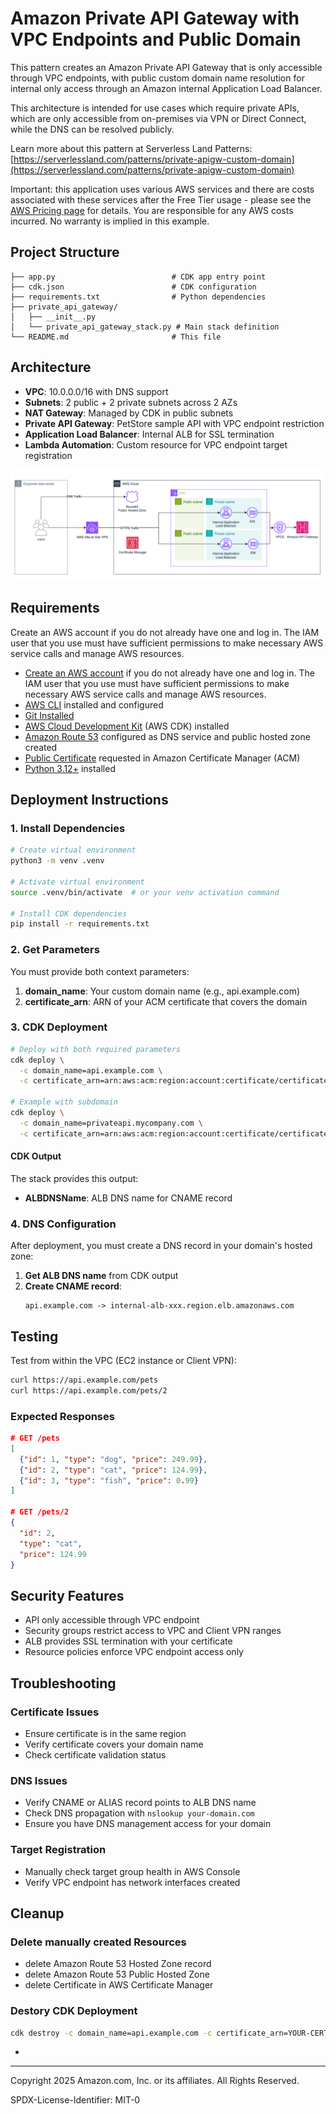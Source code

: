 # Amazon Private API Gateway with VPC Endpoints and Public Domain

This pattern creates an Amazon Private API Gateway that is only accessible through VPC endpoints, with public custom domain name resolution for internal only access through an Amazon internal Application Load Balancer.

This architecture is intended for use cases which require private APIs, which are only accessible from on-premises via VPN or Direct Connect, while the DNS can be resolved publicly.

Learn more about this pattern at Serverless Land Patterns: [https://serverlessland.com/patterns/private-apigw-custom-domain](https://serverlessland.com/patterns/private-apigw-custom-domain)

Important: this application uses various AWS services and there are costs associated with these services after the Free Tier usage - please see the [AWS Pricing page](https://aws.amazon.com/pricing/) for details. You are responsible for any AWS costs incurred. No warranty is implied in this example.

## Project Structure

```
├── app.py                          # CDK app entry point
├── cdk.json                        # CDK configuration
├── requirements.txt                # Python dependencies
├── private_api_gateway/
│   ├── __init__.py
│   └── private_api_gateway_stack.py # Main stack definition
└── README.md                       # This file
```
## Architecture

- **VPC**: 10.0.0.0/16 with DNS support
- **Subnets**: 2 public + 2 private subnets across 2 AZs
- **NAT Gateway**: Managed by CDK in public subnets
- **Private API Gateway**: PetStore sample API with VPC endpoint restriction
- **Application Load Balancer**: Internal ALB for SSL termination
- **Lambda Automation**: Custom resource for VPC endpoint target registration

![image](architecture/architecture.png)

## Requirements
Create an AWS account if you do not already have one and log in. The IAM user that you use must have sufficient permissions to make necessary AWS service calls and manage AWS resources.

* [Create an AWS account](https://portal.aws.amazon.com/gp/aws/developer/registration/index.html) if you do not already have one and log in. The IAM user that you use must have sufficient permissions to make necessary AWS service calls and manage AWS resources.
* [AWS CLI](https://docs.aws.amazon.com/cli/latest/userguide/install-cliv2.html) installed and configured
* [Git Installed](https://git-scm.com/book/en/v2/Getting-Started-Installing-Git)
* [AWS Cloud Development Kit](https://docs.aws.amazon.com/cdk/v2/guide/getting-started.html) (AWS CDK) installed
* [Amazon Route 53](https://docs.aws.amazon.com/Route53/latest/DeveloperGuide/dns-configuring.html) configured as DNS service and public hosted zone created 
* [Public Certificate](https://docs.aws.amazon.com/acm/latest/userguide/acm-public-certificates.html) requested in Amazon Certificate Manager (ACM)
* [Python 3.12+](https://www.python.org/downloads/) installed


## Deployment Instructions

### 1. Install Dependencies
```bash
# Create virtual environment
python3 -m venv .venv

# Activate virtual environment
source .venv/bin/activate  # or your venv activation command

# Install CDK dependencies
pip install -r requirements.txt
```

### 2. Get Parameters

You must provide both context parameters:

1. **domain_name**: Your custom domain name (e.g., api.example.com)
2. **certificate_arn**: ARN of your ACM certificate that covers the domain

### 3. CDK Deployment

```bash
# Deploy with both required parameters
cdk deploy \
  -c domain_name=api.example.com \
  -c certificate_arn=arn:aws:acm:region:account:certificate/certificate-id

# Example with subdomain
cdk deploy \
  -c domain_name=privateapi.mycompany.com \
  -c certificate_arn=arn:aws:acm:region:account:certificate/certificate-id
```

#### CDK Output

The stack provides this output:
- **ALBDNSName**: ALB DNS name for CNAME record


### 4. DNS Configuration

After deployment, you must create a DNS record in your domain's hosted zone:

1. **Get ALB DNS name** from CDK output
2. **Create CNAME record**:
   ```
   api.example.com -> internal-alb-xxx.region.elb.amazonaws.com
   ```

## Testing

Test from within the VPC (EC2 instance or Client VPN):
```bash
curl https://api.example.com/pets
curl https://api.example.com/pets/2
```

### Expected Responses
```json
# GET /pets
[
  {"id": 1, "type": "dog", "price": 249.99},
  {"id": 2, "type": "cat", "price": 124.99},
  {"id": 3, "type": "fish", "price": 0.99}
]

# GET /pets/2
{
  "id": 2,
  "type": "cat", 
  "price": 124.99
}
```

## Security Features

- API only accessible through VPC endpoint
- Security groups restrict access to VPC and Client VPN ranges
- ALB provides SSL termination with your certificate
- Resource policies enforce VPC endpoint access only

## Troubleshooting

### Certificate Issues
- Ensure certificate is in the same region
- Verify certificate covers your domain name
- Check certificate validation status

### DNS Issues
- Verify CNAME or ALIAS record points to ALB DNS name
- Check DNS propagation with `nslookup your-domain.com`
- Ensure you have DNS management access for your domain

### Target Registration
- Manually check target group health in AWS Console
- Verify VPC endpoint has network interfaces created

## Cleanup

### Delete manually created Resources
- delete Amazon Route 53 Hosted Zone record
- delete Amazon Route 53 Public Hosted Zone
- delete Certificate in AWS Certificate Manager

### Destory CDK Deployment
```bash
cdk destroy -c domain_name=api.example.com -c certificate_arn=YOUR-CERT-ARN
```

- 

----
Copyright 2025 Amazon.com, Inc. or its affiliates. All Rights Reserved.

SPDX-License-Identifier: MIT-0


